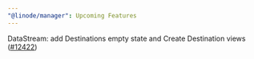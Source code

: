 ```yaml
---
"@linode/manager": Upcoming Features
---
```


DataStream: add Destinations empty state and Create Destination views ([#12422](https://github.com/linode/manager/pull/12422))
